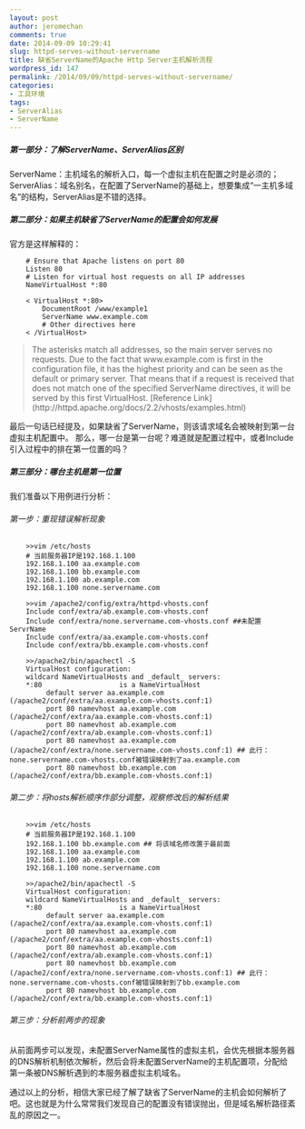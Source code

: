 ```yaml
---
layout: post
author: jeromechan
comments: true
date: 2014-09-09 10:29:41
slug: httpd-serves-without-servername
title: 缺省ServerName的Apache Http Server主机解析流程
wordpress_id: 147
permalink: /2014/09/09/httpd-serves-without-servername/
categories:
- 工具环境
tags:
- ServerAlias
- ServerName
---
```


##### 第一部分：了解ServerName、ServerAlias区别


ServerName：主机域名的解析入口，每一个虚拟主机在配置之时是必须的；    
ServerAlias：域名别名，在配置了ServerName的基础上，想要集成“一主机多域名”的结构，ServerAlias是不错的选择。



##### 第二部分：如果主机缺省了ServerName的配置会如何发展


官方是这样解释的：

```
    # Ensure that Apache listens on port 80
    Listen 80
    # Listen for virtual host requests on all IP addresses
    NameVirtualHost *:80
    
    < VirtualHost *:80>
        DocumentRoot /www/example1
        ServerName www.example.com
        # Other directives here
    < /VirtualHost>
```







<blockquote>The asterisks match all addresses, so the main server serves no requests. Due to the fact that www.example.com is first in the configuration file, it has the highest priority and can be seen as the default or primary server. That means that if a request is received that does not match one of the specified ServerName directives, it will be served by this first VirtualHost. [Reference Link](http://httpd.apache.org/docs/2.2/vhosts/examples.html)</blockquote>




最后一句话已经提及，如果缺省了ServerName，则该请求域名会被映射到第一台虚拟主机配置中。 那么，哪一台是第一台呢？难道就是配置过程中，或者Include引入过程中的排在第一位置的吗？



##### 第三部分：哪台主机是第一位置


我们准备以下用例进行分析：

###### 第一步：重现错误解析现象

```
    >>vim /etc/hosts
    # 当前服务器IP是192.168.1.100
    192.168.1.100 aa.example.com
    192.168.1.100 bb.example.com
    192.168.1.100 ab.example.com
    192.168.1.100 none.servername.com
    
    >>vim /apache2/config/extra/httpd-vhosts.conf
    Include conf/extra/ab.example.com-vhosts.conf
    Include conf/extra/none.servername.com-vhosts.conf ##未配置ServrName
    Include conf/extra/aa.example.com-vhosts.conf
    Include conf/extra/bb.example.com-vhosts.conf
    
    >>/apache2/bin/apachectl -S
    VirtualHost configuration:
    wildcard NameVirtualHosts and _default_ servers:
    *:80                   is a NameVirtualHost
         default server aa.example.com (/apache2/conf/extra/aa.example.com-vhosts.conf:1)
         port 80 namevhost aa.example.com (/apache2/conf/extra/aa.example.com-vhosts.conf:1)
         port 80 namevhost ab.example.com (/apache2/conf/extra/ab.example.com-vhosts.conf:1)
         port 80 namevhost aa.example.com (/apache2/conf/extra/none.servername.com-vhosts.conf:1) ## 此行：none.servername.com-vhosts.conf被错误映射到了aa.example.com
         port 80 namevhost bb.example.com (/apache2/conf/extra/bb.example.com-vhosts.conf:1)
```
    



###### 第二步：将hosts解析顺序作部分调整，观察修改后的解析结果

```
    >>vim /etc/hosts
    # 当前服务器IP是192.168.1.100
    192.168.1.100 bb.example.com ## 将该域名修改置于最前面
    192.168.1.100 aa.example.com
    192.168.1.100 ab.example.com
    192.168.1.100 none.servername.com
    
    >>/apache2/bin/apachectl -S
    VirtualHost configuration:
    wildcard NameVirtualHosts and _default_ servers:
    *:80                   is a NameVirtualHost
         default server aa.example.com (/apache2/conf/extra/aa.example.com-vhosts.conf:1)
         port 80 namevhost aa.example.com (/apache2/conf/extra/aa.example.com-vhosts.conf:1)
         port 80 namevhost ab.example.com (/apache2/conf/extra/ab.example.com-vhosts.conf:1)
         port 80 namevhost bb.example.com (/apache2/conf/extra/none.servername.com-vhosts.conf:1) ## 此行：none.servername.com-vhosts.conf被错误映射到了bb.example.com
         port 80 namevhost bb.example.com (/apache2/conf/extra/bb.example.com-vhosts.conf:1)
```
    



###### 第三步：分析前两步的现象

从前面两步可以发现，未配置ServerName属性的虚拟主机，会优先根据本服务器的DNS解析机制依次解析，然后会将未配置ServerName的主机配置项，分配给第一条被DNS解析遇到的本服务器虚拟主机域名。

通过以上的分析，相信大家已经了解了缺省了ServerName的主机会如何解析了吧。这也就是为什么常常我们发现自己的配置没有错误抛出，但是域名解析路径紊乱的原因之一。


